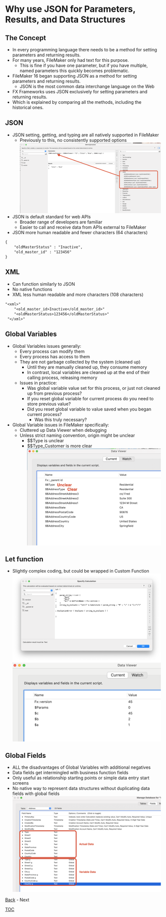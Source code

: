 # Why use JSON for Parameters, Results, and Data Structures

## The Concept

- In every programming language there needs to be a method for setting parameters and returning results.
- For many years, FileMaker only had text for this purpose.
  - This is fine if you have one parameter, but if you have multiple, named parameters this quickly becomes problematic.
- FileMaker 16 began supporting JSON as a method for setting parameters and returning results.
  - JSON is the most common data interchange language on the Web
- FX Frameworks uses JSON exclusively for setting parameters and returning results.
- Which is explained by comparing all the methods, including the historical ones.

## JSON
- JSON setting, getting, and typing are all natively supported in FileMaker
  - Previously to this, no consistently supported options
   ![JSON_Functionst](Screenshots/Screenshot_JSON_Functions.png)
- JSON is default standard for web APIs
  - Broader range of developers are familiar
  - Easier to call and receive data from APIs external to FileMaker
- JSON more human readable and fewer characters (64 characters)
```
{
	"oldMasterStatus" : "Inactive",
	"old_master_id" : "123456"
}
```

## XML
- Can function similarly to JSON
- No native functions
- XML less human readable and more characters (108 characters)
```
"<xml>"
 	"<old_master_id>Inactive</old_master_id>"
 	"<oldMasterStatus>123456</oldMasterStatus>"
 "</xml>"
```

## Global Variables
- Global Variables issues generally:
  - Every process can modify them
  - Every process has access to them
  - They are not garbage collected by the system (cleaned up)
    - Until they are manually cleaned up, they consume memory
    - In contrast, local variables are cleaned up at the end of their calling process, releasing memory
  - Issues in practice:
    - Was global variable value set for this process, or just not cleaned up from previous process?
    - If you reset global variable for current process do you need to store previous value?
    - Did you reset global variable to value saved when you began current process?
       - Was this truly necessary? 
- Global Variable issues in FileMaker specifically:
  - Cluttered up Data Viewer when debugging
  - Unless strict naming convention, origin might be unclear
    - $$Type is unclear
    - $$Type_Customer is more clear 
![Global Variables](Screenshots/Screenshot_GlobalVariables.png)

## Let function
- Slightly complex coding, but could be wrapped in Custom Function
![Let Setup](Screenshots/Screenshot_Let_Setup.png)
![Let Running](Screenshots/Screenshot_Let_Running.png)

## Global Fields
- ALL the disadvantages of Global Variables with additional negatives
- Data fields get intermingled with business function fields
- Only useful as relationship starting points or simple data entry start screens
- No native way to represent data structures without duplicating data fields with global fields
![Global Fields](Screenshots/Screenshot_GlobalFields.png)

[Back](Custom_Functions.md) - Next

[TOC](TOC.md)
